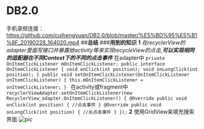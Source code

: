 # DB2.0
手机录频连接：
https://github.com/cuihengyuan/DB2.0/blob/master/%E5%BD%95%E5%B1%8F_20190228_164020.mp4
##**总结**
###**用到的知识**
**1**
*在recyclerView的adapter里面写接口并暴露给activity等来实现recycleView的点击,**可以实现相同的适配器在不同Context下的不同的点击事件***
 在adapter中
 ` private OnItemClickListener mOnItemClickListener;
public interface OnItemClickListener {
        void onClick(int position);
        void onLongClick(int position);
    }
    public void setOnItemClickListener(OnItemClickListener onItemClickListener) {
        this.mOnItemClickListener = onItemClickListener;
    } 
     ` 
     在activity或fragment中
`      recyclerViewAdapter.setOnItemClickListener(new RecyclerView_adapter.OnItemClickListener() {
                            @Override
                            public void onClick(int position) {
                                //点击事件
                            }
                            @Override
                            public void onLongClick(int position) {
                                  //长点击事件
                            }
                        });`
 **2**
 使用GridView来填充搜索界面
 ![pic]( )
 
                        
                        
                        
                        
                        
                        
                        
                        
                        
                        
                        
                        

